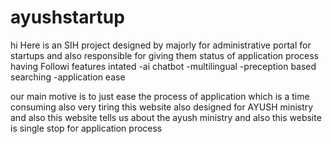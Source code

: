 # ayushstartup
hi
Here is an SIH project designed by majorly for administrative portal for startups and also responsible for giving them status of application process having
Followi features intated
-ai chatbot
-multilingual
-preception based searching
-application ease

our main motive is to just ease the process of application which is a time consuming also very tiring this website also designed for AYUSH ministry and also this website tells us about the ayush ministry and also this website is single stop for application process 
